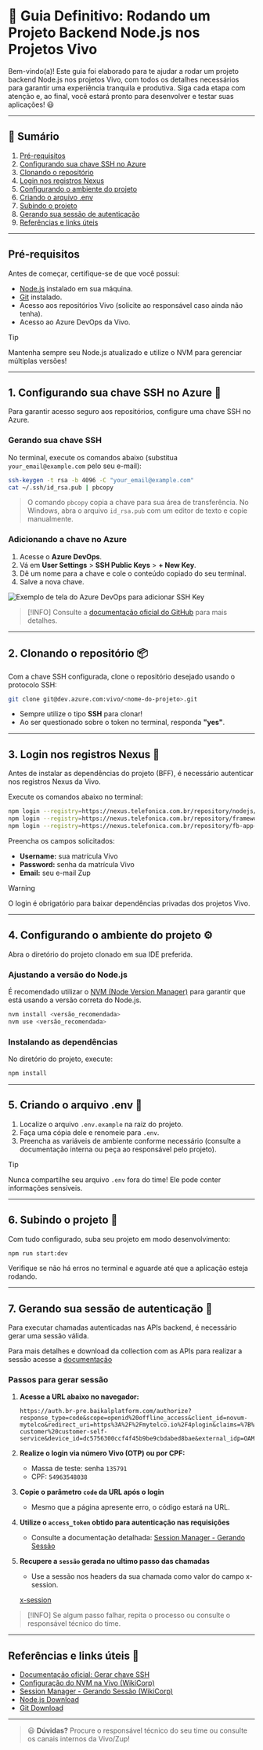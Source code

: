 # 🚀 Guia Definitivo: Rodando um Projeto Backend Node.js nos Projetos Vivo

Bem-vindo(a)! Este guia foi elaborado para te ajudar a rodar um projeto backend Node.js nos projetos Vivo, com todos os detalhes necessários para garantir uma experiência tranquila e produtiva. Siga cada etapa com atenção e, ao final, você estará pronto para desenvolver e testar suas aplicações! 😃

---

## 📑 Sumário

1. [Pré-requisitos](#pré-requisitos)
2. [Configurando sua chave SSH no Azure](#1-configurando-sua-chave-ssh-no-azure)
3. [Clonando o repositório](#2-clonando-o-repositório)
4. [Login nos registros Nexus](#3-login-nos-registros-nexus)
5. [Configurando o ambiente do projeto](#4-configurando-o-ambiente-do-projeto)
6. [Criando o arquivo .env](#5-criando-o-arquivo-env)
7. [Subindo o projeto](#6-subindo-o-projeto)
8. [Gerando sua sessão de autenticação](#7-gerando-sua-sessão-de-autenticação)
9. [Referências e links úteis](#referências-e-links-úteis)

---

## Pré-requisitos

Antes de começar, certifique-se de que você possui:

- [Node.js](https://nodejs.org/) instalado em sua máquina.
- [Git](https://git-scm.com/) instalado.
- Acesso aos repositórios Vivo (solicite ao responsável caso ainda não tenha).
- Acesso ao Azure DevOps da Vivo.

> [!TIP]
> Mantenha sempre seu Node.js atualizado e utilize o NVM para gerenciar múltiplas versões!

---

## 1. Configurando sua chave SSH no Azure 🔑

Para garantir acesso seguro aos repositórios, configure uma chave SSH no Azure.

### Gerando sua chave SSH

No terminal, execute os comandos abaixo (substitua `your_email@example.com` pelo seu e-mail):

```bash
ssh-keygen -t rsa -b 4096 -C "your_email@example.com"
cat ~/.ssh/id_rsa.pub | pbcopy
```

> O comando `pbcopy` copia a chave para sua área de transferência. No Windows, abra o arquivo `id_rsa.pub` com um editor de texto e copie manualmente.

### Adicionando a chave no Azure

1. Acesse o **Azure DevOps**.
2. Vá em **User Settings** > **SSH Public Keys** > **+ New Key**.
3. Dê um nome para a chave e cole o conteúdo copiado do seu terminal.
4. Salve a nova chave.

![Exemplo de tela do Azure DevOps para adicionar SSH Key](./ssh-azure.png)

> [!INFO]
> Consulte a [documentação oficial do GitHub](https://docs.github.com/en/authentication/connecting-to-github-with-ssh/generating-a-new-ssh-key-and-adding-it-to-the-ssh-agent#generating-a-new-ssh-key) para mais detalhes.

---

## 2. Clonando o repositório 📦

Com a chave SSH configurada, clone o repositório desejado usando o protocolo SSH:

```bash
git clone git@dev.azure.com:vivo/<nome-do-projeto>.git
```

- Sempre utilize o tipo **SSH** para clonar!
- Ao ser questionado sobre o token no terminal, responda **"yes"**.

---

## 3. Login nos registros Nexus 🔐

Antes de instalar as dependências do projeto (BFF), é necessário autenticar nos registros Nexus da Vivo.

Execute os comandos abaixo no terminal:

```bash
npm login --registry=https://nexus.telefonica.com.br/repository/nodejs/
npm login --registry=https://nexus.telefonica.com.br/repository/framework-brasil-npm/
npm login --registry=https://nexus.telefonica.com.br/repository/fb-app-vivo-npm/
```

Preencha os campos solicitados:

- **Username:** sua matrícula Vivo
- **Password:** senha da matrícula Vivo
- **Email:** seu e-mail Zup

> [!WARNING]
> O login é obrigatório para baixar dependências privadas dos projetos Vivo.

---

## 4. Configurando o ambiente do projeto ⚙️

Abra o diretório do projeto clonado em sua IDE preferida.

### Ajustando a versão do Node.js

É recomendado utilizar o [NVM (Node Version Manager)](https://wikicorp.telefonica.com.br/spaces/D4/pages/607795664/Configura%C3%A7%C3%A3o+do+NPM) para garantir que está usando a versão correta do Node.js.

```bash
nvm install <versão_recomendada>
nvm use <versão_recomendada>
```

### Instalando as dependências

No diretório do projeto, execute:

```bash
npm install
```

---

## 5. Criando o arquivo .env 📝

1. Localize o arquivo `.env.example` na raiz do projeto.
2. Faça uma cópia dele e renomeie para `.env`.
3. Preencha as variáveis de ambiente conforme necessário (consulte a documentação interna ou peça ao responsável pelo projeto).

> [!TIP]
> Nunca compartilhe seu arquivo `.env` fora do time! Ele pode conter informações sensíveis.

---

## 6. Subindo o projeto 🚦

Com tudo configurado, suba seu projeto em modo desenvolvimento:

```bash
npm run start:dev
```

Verifique se não há erros no terminal e aguarde até que a aplicação esteja rodando.

---

## 7. Gerando sua sessão de autenticação 🔑

Para executar chamadas autenticadas nas APIs backend, é necessário gerar uma sessão válida.

Para mais detalhes e download da collection com as APIs para realizar a sessão acesse a [documentação](https://wikicorp.telefonica.com.br/spaces/D4/pages/551196122/02.15+Session+Manager+-+Gerando+Sess%C3%A3o)

### Passos para gerar sessão

1. **Acesse a URL abaixo no navegador:**

   ```
   https://auth.br-pre.baikalplatform.com/authorize?response_type=code&scope=openid%20offline_access&client_id=novum-mytelco&redirect_uri=https%3A%2F%2Fmytelco.io%2F4plogin&claims=%7B%22id_token%22%3A%7B%22extra_attrs_authentication%22%3A%7B%22essential%22%3Atrue%7D%2C%22phone_number%22%3A%7B%22essential%22%3Atrue%7D%2C%22email%22%3A%7B%22essential%22%3Atrue%7D%7D%7D&state=6TEIlXDAUxgRCXTwqqErHI0KUbIJU1oFuIvfHMnjixzTAVOoM95uXsM3MzYNSpPC&purpose=identify-customer%20customer-self-service&device_id=dc5756300ccf4f45b9be9cbdabed8bae&external_idp=OAM12PREPROD
   ```

2. **Realize o login via número Vivo (OTP) ou por CPF:**
   - Massa de teste: senha `135791`
   - CPF: `54963548038`

3. **Copie o parâmetro `code` da URL após o login**
   - Mesmo que a página apresente erro, o código estará na URL.

4. **Utilize o `access_token` obtido para autenticação nas requisições**
   - Consulte a documentação detalhada: [Session Manager - Gerando Sessão](https://wikicorp.telefonica.com.br/spaces/D4/pages/551196122/02.15+Session+Manager+-+Gerando+Sess%C3%A3o)

5. **Recupere a `sessão` gerada no ultimo passo das chamadas**
   - Use a sessão nos headers da sua chamada como valor do campo x-session.

   [x-session](./x-session.png)

> [!INFO]
> Se algum passo falhar, repita o processo ou consulte o responsável técnico do time.

---

## Referências e links úteis 🔗

- [Documentação oficial: Gerar chave SSH](https://docs.github.com/en/authentication/connecting-to-github-with-ssh/generating-a-new-ssh-key-and-adding-it-to-the-ssh-agent#generating-a-new-ssh-key)
- [Configuração do NVM na Vivo (WikiCorp)](https://wikicorp.telefonica.com.br/spaces/D4/pages/607795664/Configura%C3%A7%C3%A3o+do+NPM)
- [Session Manager - Gerando Sessão (WikiCorp)](https://wikicorp.telefonica.com.br/spaces/D4/pages/551196122/02.15+Session+Manager+-+Gerando+Sess%C3%A3o)
- [Node.js Download](https://nodejs.org/)
- [Git Download](https://git-scm.com/)

---

> 😃 **Dúvidas?** Procure o responsável técnico do seu time ou consulte os canais internos da Vivo/Zup!